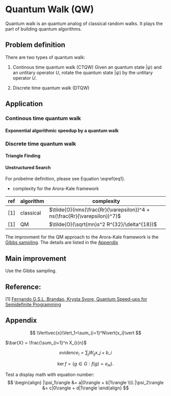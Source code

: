 # Quantum Walk (QW)

Quantum walk is an quantum analog of classical random walks. It plays the part of building quantum algorithms.


## Problem definition

There are two types of quantum walk:
1. Continous time quantum walk (CTQW)
Given an quantum state $|\psi\rangle$ and an untitary operator $U$, rotate the quantum state $|\psi\rangle$ by the untitary operator $U$.





3. Discrete time quantum walk (DTQW)





## Application
### Continous time quantum walk

#### Exponential algorithmic speedup by a quantum walk


### Discrete time quantum walk

#### Triangle Finding
#### Unstructured Search




For probelme definition, please see Equation \eqref{eq1}.
* complexity for the Arora-Kale framework

| ref | algorithm   |  complexity |
| --- | ---- |  ------ |
| [1] | classical  |  $\tilde{O}(nms(\frac{Rr}{\varepsilon})^4 + ns(\frac{Rr}{\varepsilon})^7)$ |
| [1] | QM   |  $\tilde{O}(\sqrt{mn}s^2 R^{32}/\delta^{18})$       |

The improvment for the QM approach to the Arora-Kale framework is the [Gibbs sampling](#improvement).
The details are listed in the [Appendix](#details)


## <a id="improvement" />Main improvement
Use the Gibbs sampling.
    
    
## Reference:
[1] [Fernando G.S.L. Brandao, Krysta Svore, Quantum Speed-ups for Semidefinite Programming](https://arxiv.org/abs/1609.05537)


## <a name="details" />Appendix
$$ \Vert\vec{x}\Vert_1=\sum_{i=1}^N\vert{x_i}\vert $$

$\bar{X} = \frac{\sum_{i=1}^n X_i}{n}$

$$ evidence_{i}=\sum_{j}W_{ij}x\_{j}+b\_{i} $$

$$
\operatorname{ker} f=\{g\in G:f(g)=e_{H}\}{\mbox{.}}
$$

Test a display math with equation number:
$$
  \begin{align}
    |\psi_1\rangle &= a|0\rangle + b|1\rangle \\\\
    |\psi_2\rangle &= c|0\rangle + d|1\rangle       
  \end{align}
$$
